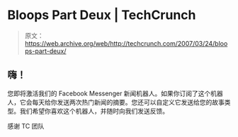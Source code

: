 # Bloops Part Deux | TechCrunch

> 原文：<https://web.archive.org/web/http://techcrunch.com/2007/03/24/bloops-part-deux/>

## 嗨！

您即将激活我们的 Facebook Messenger 新闻机器人。如果你订阅了这个机器人，它会每天给你发送两次热门新闻的摘要。您还可以自定义它发送给您的故事类型。我们希望你喜欢这个机器人，并随时向我们发送反馈。​

感谢 TC 团队